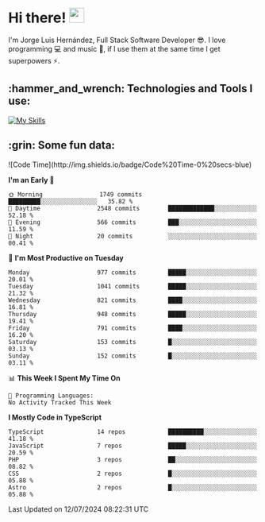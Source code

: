 <h1 align="left">
 <abc>
  <br>Hi there! <img src="https://user-images.githubusercontent.com/42378118/110234147-e3259600-7f4e-11eb-95be-0c4047144dea.gif" width="30"><br>
 </abc>
</h1>

I'm Jorge Luis Hernández, Full Stack Software Developer :sunglasses:. I love programming :computer: and music :musical_score:, if I use them at the same time I get superpowers :zap:. 


<h2 align="left">:hammer_and_wrench: Technologies and Tools I use:</h2>

[![My Skills](https://skillicons.dev/icons?i=js,ts,html,css,py,vue,react,next,nest,postgres,mysql)](https://skillicons.dev)

<h2 align="left">:grin: Some fun data:</h2>
<!--START_SECTION:waka-->
![Code Time](http://img.shields.io/badge/Code%20Time-0%20secs-blue)

**I'm an Early 🐤** 

```text
🌞 Morning                1749 commits        █████████░░░░░░░░░░░░░░░░   35.82 % 
🌆 Daytime                2548 commits        █████████████░░░░░░░░░░░░   52.18 % 
🌃 Evening                566 commits         ███░░░░░░░░░░░░░░░░░░░░░░   11.59 % 
🌙 Night                  20 commits          ░░░░░░░░░░░░░░░░░░░░░░░░░   00.41 % 
```
📅 **I'm Most Productive on Tuesday** 

```text
Monday                   977 commits         █████░░░░░░░░░░░░░░░░░░░░   20.01 % 
Tuesday                  1041 commits        █████░░░░░░░░░░░░░░░░░░░░   21.32 % 
Wednesday                821 commits         ████░░░░░░░░░░░░░░░░░░░░░   16.81 % 
Thursday                 948 commits         █████░░░░░░░░░░░░░░░░░░░░   19.41 % 
Friday                   791 commits         ████░░░░░░░░░░░░░░░░░░░░░   16.20 % 
Saturday                 153 commits         █░░░░░░░░░░░░░░░░░░░░░░░░   03.13 % 
Sunday                   152 commits         █░░░░░░░░░░░░░░░░░░░░░░░░   03.11 % 
```


📊 **This Week I Spent My Time On** 

```text
💬 Programming Languages: 
No Activity Tracked This Week
```

**I Mostly Code in TypeScript** 

```text
TypeScript               14 repos            ██████████░░░░░░░░░░░░░░░   41.18 % 
JavaScript               7 repos             █████░░░░░░░░░░░░░░░░░░░░   20.59 % 
PHP                      3 repos             ██░░░░░░░░░░░░░░░░░░░░░░░   08.82 % 
CSS                      2 repos             █░░░░░░░░░░░░░░░░░░░░░░░░   05.88 % 
Astro                    2 repos             █░░░░░░░░░░░░░░░░░░░░░░░░   05.88 % 
```




 Last Updated on 12/07/2024 08:22:31 UTC
<!--END_SECTION:waka-->
